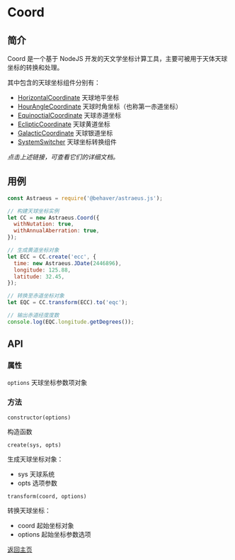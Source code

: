 # Coord

## 简介

Coord 是一个基于 NodeJS 开发的天文学坐标计算工具，主要可被用于天体天球坐标的转换和处理。

其中包含的天球坐标组件分别有：

* [HorizontalCoordinate](./coords/HorizontalCoordinate.md) 天球地平坐标
* [HourAngleCoordinate](./coords/HourAngleCoordinate.md) 天球时角坐标（也称第一赤道坐标）
* [EquinoctialCoordinate](./coords/EquinoctialCoordinate.md) 天球赤道坐标
* [EclipticCoordinate](./coords/EclipticCoordinate.md) 天球黄道坐标
* [GalacticCoordinate](./coords/GalacticCoordinate.md) 天球银道坐标
* [SystemSwitcher](./coords/SystemSwitcher.md)
天球坐标转换组件

*点击上述链接，可查看它们的详细文档。*

## 用例

```js
const Astraeus = require('@behaver/astraeus.js');

// 构建天球坐标实例
let CC = new Astraeus.Coord({
  withNutation: true,
  withAnnualAberration: true,
});

// 生成黄道坐标对象
let ECC = CC.create('ecc', {
  time: new Astraeus.JDate(2446896),
  longitude: 125.88,
  latitude: 32.45,
});

// 转换至赤道坐标对象
let EQC = CC.transform(ECC).to('eqc');

// 输出赤道经度度数
console.log(EQC.longitude.getDegrees());
```

## API

### 属性

`options` 天球坐标参数项对象

### 方法

`constructor(options)`

构造函数

`create(sys, opts)`

生成天球坐标对象：

* sys 天球系统
* opts 选项参数

`transform(coord, options)`

转换天球坐标：

* coord 起始坐标对象
* options 起始坐标参数选项

[返回主页](../readme.md)
